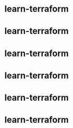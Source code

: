 # learn-terraform
# learn-terraform
# learn-terraform
# learn-terraform
# learn-terraform
# learn-terraform
